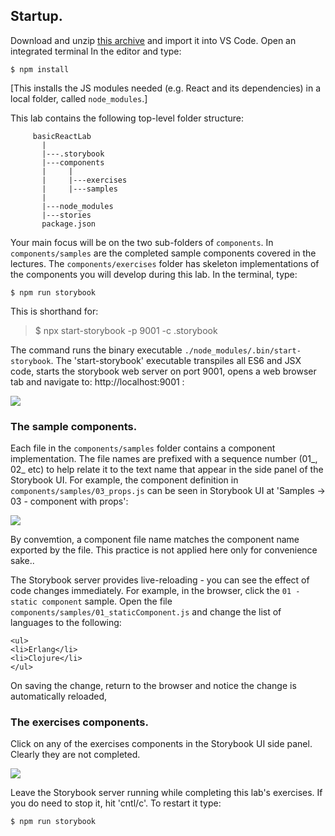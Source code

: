 ## Startup.

Download and unzip [this archive][code] and import it into VS Code. Open an integrated terminal In the editor and type:
~~~
$ npm install
~~~
[This installs the JS modules needed (e.g. React and its dependencies) in a local folder, called `node_modules`.]

This lab contains the following top-level folder structure:
~~~
     basicReactLab
       |
       |---.storybook
       |---components
       |     |
       |     |---exercises
       |     |---samples
       |
       |---node_modules
       |---stories
       package.json
~~~
Your main focus will be on the two sub-folders of `components`. In `components/samples` are the completed sample components covered in the lectures. The `components/exercises` folder has skeleton implementations of the components you will develop during this lab. In the terminal, type:
~~~
$ npm run storybook
~~~
This is shorthand for:
>$ npx start-storybook -p 9001 -c .storybook

The command runs the binary executable `./node_modules/.bin/start-storybook`. The 'start-storybook' executable transpiles all ES6 and JSX code, starts the storybook web server on port 9001, opens a web browser tab and navigate to: http://localhost:9001 :

![][storybook] 

### The sample components.

Each file in the `components/samples` folder contains a component implementation. The file names are prefixed with a sequence number (01_, 02_ etc) to help relate it to the text name that appear in the side panel of the Storybook UI. For example, the component definition in `components/samples/03_props.js` can be seen in Storybook UI at 'Samples -> 03 - component with props':

![][numbers] 

By convemtion, a component file name matches the component name exported by the file. This practice is not applied here only for convenience sake..

The Storybook server provides live-reloading - you can see the effect of code changes immediately. For example, in the browser, click the `01 - static component` sample. Open the file `components/samples/01_staticComponent.js` and change the list of languages to the following:
~~~
<ul>
<li>Erlang</li>
<li>Clojure</li>
</ul>  
~~~
On saving the change, return to the browser and notice the change is automatically reloaded,

### The exercises components.

Click on any of the exercises components in the Storybook UI side panel. Clearly they are not completed.

![][exercises] 

Leave the Storybook server running while completing this lab's exercises. If you do need to stop it, hit 'cntl/c'. To restart it type:
~~~
$ npm run storybook
~~~

[code]: ./archives/start.zip
[storybook]: ./img/storybook.png
[numbers]: ./img/numbers.png
[exercises]: ./img/exercises.png